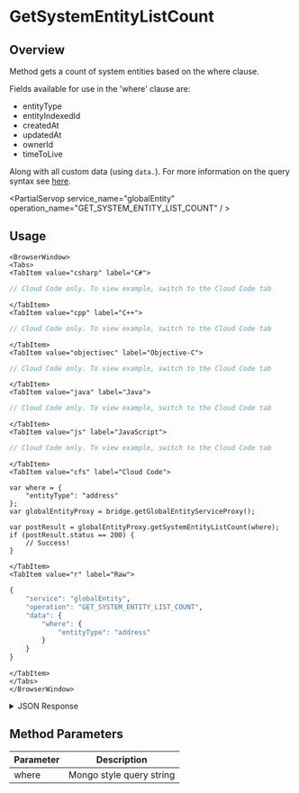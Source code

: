 # GetSystemEntityListCount
## Overview
Method gets a count of system entities based on the where clause.

Fields available for use in the 'where' clause are:

 - entityType
 - entityIndexedId
 - createdAt
 - updatedAt
 - ownerId
 - timeToLive

 Along with all custom data (using `data.`).  For more information on the query syntax see [here](/api/appendix/mongodbwherequeries).

<PartialServop service_name="globalEntity" operation_name="GET_SYSTEM_ENTITY_LIST_COUNT" / >

## Usage

```mdx-code-block
<BrowserWindow>
<Tabs>
<TabItem value="csharp" label="C#">
```

```csharp
// Cloud Code only. To view example, switch to the Cloud Code tab
```

```mdx-code-block
</TabItem>
<TabItem value="cpp" label="C++">
```

```cpp
// Cloud Code only. To view example, switch to the Cloud Code tab
```

```mdx-code-block
</TabItem>
<TabItem value="objectivec" label="Objective-C">
```

```objectivec
// Cloud Code only. To view example, switch to the Cloud Code tab
```

```mdx-code-block
</TabItem>
<TabItem value="java" label="Java">
```

```java
// Cloud Code only. To view example, switch to the Cloud Code tab
```

```mdx-code-block
</TabItem>
<TabItem value="js" label="JavaScript">
```

```javascript
// Cloud Code only. To view example, switch to the Cloud Code tab
```

```mdx-code-block
</TabItem>
<TabItem value="cfs" label="Cloud Code">
```

```cfscript
var where = {
    "entityType": "address"
};
var globalEntityProxy = bridge.getGlobalEntityServiceProxy();

var postResult = globalEntityProxy.getSystemEntityListCount(where);
if (postResult.status == 200) {
    // Success!
}
```

```mdx-code-block
</TabItem>
<TabItem value="r" label="Raw">
```

```r
{
	"service": "globalEntity",
	"operation": "GET_SYSTEM_ENTITY_LIST_COUNT",
	"data": {
		"where": {
			"entityType": "address"
		}
	}
}
```

```mdx-code-block
</TabItem>
</Tabs>
</BrowserWindow>
```

<details>
<summary>JSON Response</summary>

```json
{
    "status":200,
    "data":
    {
        "entityListCount":5
    }
}
```
</details>

## Method Parameters
Parameter | Description
--------- | -----------
where | Mongo style query string


